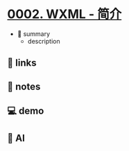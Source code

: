 # [0002. WXML - 简介](https://github.com/Tdahuyou/miniprogram-wechat/tree/main/0002.%20WXML%20-%20%E7%AE%80%E4%BB%8B)

- 📝 summary
  - description

## 🔗 links
## 📒 notes
## 💻 demo
## 🤖 AI